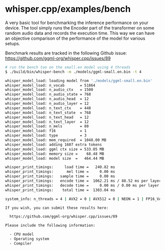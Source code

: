 # whisper.cpp/examples/bench

A very basic tool for benchmarking the inference performance on your device. The tool simply runs the Encoder part of
the transformer on some random audio data and records the execution time. This way we can have an objective comparison
of the performance of the model for various setups.

Benchmark results are tracked in the following Github issue: https://github.com/ggml-org/whisper.cpp/issues/89

```bash
# run the bench too on the small.en model using 4 threads
$ ./build/bin/whisper-bench -m ./models/ggml-small.en.bin -t 4

whisper_model_load: loading model from './models/ggml-small.en.bin'
whisper_model_load: n_vocab       = 51864
whisper_model_load: n_audio_ctx   = 1500
whisper_model_load: n_audio_state = 768
whisper_model_load: n_audio_head  = 12
whisper_model_load: n_audio_layer = 12
whisper_model_load: n_text_ctx    = 448
whisper_model_load: n_text_state  = 768
whisper_model_load: n_text_head   = 12
whisper_model_load: n_text_layer  = 12
whisper_model_load: n_mels        = 80
whisper_model_load: f16           = 1
whisper_model_load: type          = 3
whisper_model_load: mem_required  = 1048.00 MB
whisper_model_load: adding 1607 extra tokens
whisper_model_load: ggml ctx size = 533.05 MB
whisper_model_load: memory size =    68.48 MB 
whisper_model_load: model size  =   464.44 MB

whisper_print_timings:     load time =   240.82 ms
whisper_print_timings:      mel time =     0.00 ms
whisper_print_timings:   sample time =     0.00 ms
whisper_print_timings:   encode time =  1062.21 ms / 88.52 ms per layer
whisper_print_timings:   decode time =     0.00 ms / 0.00 ms per layer
whisper_print_timings:    total time =  1303.04 ms

system_info: n_threads = 4 | AVX2 = 0 | AVX512 = 0 | NEON = 1 | FP16_VA = 1 | WASM_SIMD = 0 | BLAS = 1 | 

If you wish, you can submit these results here:

  https://github.com/ggml-org/whisper.cpp/issues/89

Please include the following information:

  - CPU model
  - Operating system
  - Compiler

```
